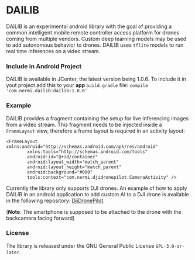 # DAILIB

DAILIB is an experimental android library with the goal of providing a common intelligent mobile remote controller access platform for drones coming from multiple vendors. Custom deep learning models may be used to add autonomous behavior to drones. DAILIB uses `tflite` models to run real time inferences on a video stream.

### Include in Android Project
DAILIB is available in JCenter, the latest version being 1.0.6. To include it in yout project add this to your **app** `build.gradle` file:
`compile 'com.nermi.dailib:dailib:1.0.6'`

### Example
DAILIB provides a fragment containing the setup for live inferencing images from a video stream. This fragment needs to be injected inside a `FrameLayout` view, therefore a frame layout is required in an activity layout:
```
<FrameLayout xmlns:android="http://schemas.android.com/apk/res/android"
        xmlns:tools="http://schemas.android.com/tools"
        android:id="@+id/container"
        android:layout_width="match_parent"
        android:layout_height="match_parent"
        android:background="#000"
        tools:context="com.nermi.djidronepilot.CameraActivity" />
```

Currently the library only supports DJI drones. An example of how to apply DAILIB in an android application to add custom AI to a DJI drone is available in the following repository: [DjiDronePilot](https://github.com/hatati/DjiDronePilot).

(**Note**: The smartphone is supposed to be attached to the drone with the backcamera facing forward)

### License
The library is released under the GNU General Public License `GPL-3.0-or-later`.
